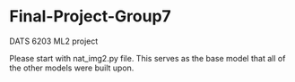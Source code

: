 # Final-Project-Group7
DATS 6203 ML2 project


Please start with nat_img2.py file.  This serves as the base model that all of the other models were built upon.
